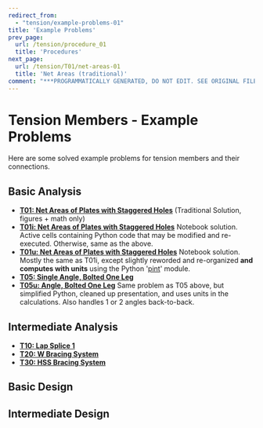 ```yaml
---
redirect_from:
  - "tension/example-problems-01"
title: 'Example Problems'
prev_page:
  url: /tension/procedure_01
  title: 'Procedures'
next_page:
  url: /tension/T01/net-areas-01
  title: 'Net Areas (traditional)'
comment: "***PROGRAMMATICALLY GENERATED, DO NOT EDIT. SEE ORIGINAL FILES IN /content***"
---
```

# Tension Members - Example Problems

Here are some solved example problems for tension members
and their connections.

## Basic Analysis

* **[T01: Net Areas of Plates with Staggered Holes](T01/net-areas-01)**  (Traditional Solution, figures + math only)
* **[T01i: Net Areas of Plates with Staggered Holes](T01/net-areas-01i)** Notebook solution. 
Active cells containing Python code that may be modified and re-executed.  Otherwise, same as the above.
* **[T01u: Net Areas of Plates with Staggered Holes](T01/net-areas-01i)** Notebook solution.
Mostly the same as T01i, except slightly reworded and re-organized **and computes with units** 
using the Python '[pint](https://pint.readthedocs.io/en/0.9/)' module.
* **[T05: Single Angle, Bolted One Leg](T05.prev/bolted-single-angle-01)** 
* **[T05u: Angle, Bolted One Leg](T05/bolted-single-angle-01u)** Same problem as T05 above, but simplified Python, cleaned up presentation, and uses units in the calculations.  Also handles 1 or 2 angles back-to-back.

## Intermediate Analysis

* **[T10: Lap Splice 1](T10/lap-splice-01)**
* **[T20: W Bracing System](T20/W-brace-01)**
* **[T30: HSS Bracing System](T30/HSS-brace-01)**

## Basic Design

## Intermediate Design
